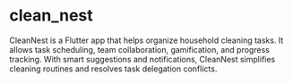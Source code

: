 # clean_nest
CleanNest is a Flutter app that helps organize household cleaning tasks. It allows task scheduling, team collaboration, gamification, and progress tracking. With smart suggestions and notifications, CleanNest simplifies cleaning routines and resolves task delegation conflicts.
